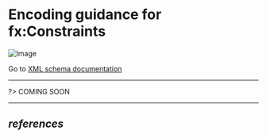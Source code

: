 # Encoding guidance for fx:Constraints

![Image](https://www.fixm.aero/releases/FIXM-4.3.0/doc/logical_model_documentation/EARoot/EA1/EA2/EA9/EA3/EA397.png)

Go to [XML schema documentation](https://www.fixm.aero/releases/FIXM-4.3.0/doc/schema_documentation/Fixm_RouteTrajectoryConstraintType.html)

---

?> COMING SOON

---

## *references* <!-- {docsify-ignore} -->


